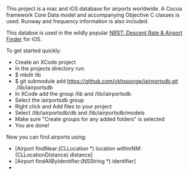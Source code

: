 This project is a mac and iOS database for airports worldwide. A Cocoa framework Core Data model and accompanying Objective C classes is used. Runway and frequency information is also included.

This databse is used in the wildly popular [NRST: Descent Rate & Airport Finder](https://itunes.apple.com/us/app/nrst-descent-rate-airport/id828514590?ls=1&mt=8) for iOS.

To get started quickly:

* Create an XCode project
* In the projects directory run:
* $ mkdir lib
* $ git submodule add https://github.com/ckhsponge/iairportsdb.git ./lib/iairportsdb
* In XCode add the group /lib and /lib/iairportsdb
* Select the iairportsdb group
* Right click and Add files to your project
* Select /lib/iairportsdb/db and /lib/iairportsdb/models
* Make sure "Create groups for any added folders" is selected
* You are done!

Now you can find airports using:
* [Airport findNear:(CLLocation *) location withinNM:(CLLocationDistance) distance]
* [Airport findAllByIdentifier:(NSString *) identifier]
*

